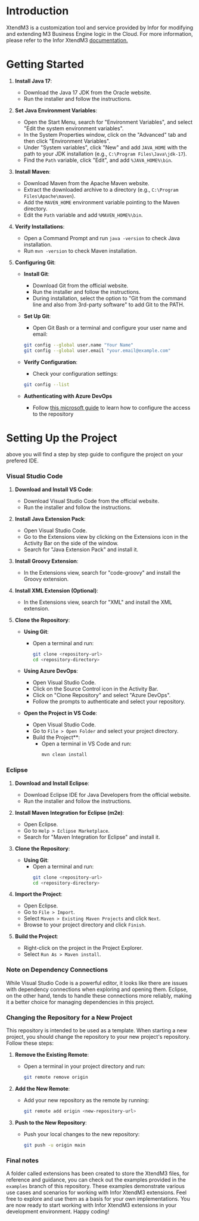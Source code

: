 # Introduction 
XtendM3 is a customization tool and service provided by Infor for modifying and extending M3 Business Engine logic in the Cloud.
For more information, please refer to the Infor XtendM3 [documentation.](https://infor-cloud.github.io/xtendm3/)

# Getting Started

1. **Install Java 17**:
   - Download the Java 17 JDK from the Oracle website.
   - Run the installer and follow the instructions.

2. **Set Java Environment Variables**:
   - Open the Start Menu, search for "Environment Variables", and select "Edit the system environment variables".
   - In the System Properties window, click on the "Advanced" tab and then click "Environment Variables".
   - Under "System variables", click "New" and add `JAVA_HOME` with the path to your JDK installation (e.g., `C:\Program Files\Java\jdk-17`).
   - Find the `Path` variable, click "Edit", and add `%JAVA_HOME%\bin`.

3. **Install Maven**:
   - Download Maven from the Apache Maven website.
   - Extract the downloaded archive to a directory (e.g., `C:\Program Files\Apache\maven`).
   - Add the `MAVEN_HOME` environment variable pointing to the Maven directory.
   - Edit the `Path` variable and add `%MAVEN_HOME%\bin`.

4. **Verify Installations**:
   - Open a Command Prompt and run `java -version` to check Java installation.
   - Run `mvn -version` to check Maven installation.

5. **Configuring Git**:

   - **Install Git**:
      - Download Git from the official website.
      - Run the installer and follow the instructions.
      - During installation, select the option to "Git from the command line and also from 3rd-party software" to add Git to the PATH.

   - **Set Up Git**:
      - Open Git Bash or a terminal and configure your user name and email:
      ```sh
      git config --global user.name "Your Name"
      git config --global user.email "your.email@example.com"
      ```

   - **Verify Configuration**:
      - Check your configuration settings:
      ```sh
      git config --list
      ```

   -  **Authenticating with Azure DevOps**

      - Follow [this microsoft guide](https://learn.microsoft.com/en-us/azure/devops/repos/git/use-ssh-keys-to-authenticate?view=azure-devops) to learn how to configure the access to the repository



# Setting Up the Project
above you will find a step by step guide to configure the project on your prefered IDE.
 ### Visual Studio Code ##
   1. **Download and Install VS Code**:
      - Download Visual Studio Code from the official website.
      - Run the installer and follow the instructions.

   2. **Install Java Extension Pack**:
      - Open Visual Studio Code.
      - Go to the Extensions view by clicking on the Extensions icon in the Activity Bar on the side of the window.
      - Search for "Java Extension Pack" and install it.

   3. **Install Groovy Extension**:
      - In the Extensions view, search for "code-groovy" and install the Groovy extension.

   4. **Install XML Extension (Optional)**:
      - In the Extensions view, search for "XML" and install the XML extension.   

   5. **Clone the Repository**:
      - **Using Git**:
         - Open a terminal and run:
            ```sh
            git clone <repository-url>
            cd <repository-directory>
            ```
      - **Using Azure DevOps**:
         - Open Visual Studio Code.
         - Click on the Source Control icon in the Activity Bar.
         - Click on "Clone Repository" and select "Azure DevOps".
         - Follow the prompts to authenticate and select your repository.

      - **Open the Project in VS Code**:
         - Open Visual Studio Code.
         - Go to `File > Open Folder` and select your project directory.
         - Build the Project**:
            - Open a terminal in VS Code and run:
               ```sh
               mvn clean install
               ```
 ### Eclipse ##
   1. **Download and Install Eclipse**:
      - Download Eclipse IDE for Java Developers from the official website.
      - Run the installer and follow the instructions.

   2. **Install Maven Integration for Eclipse (m2e)**:
      - Open Eclipse.
      - Go to `Help > Eclipse Marketplace`.
      - Search for "Maven Integration for Eclipse" and install it.

   3. **Clone the Repository**:
      - **Using Git**:
         - Open a terminal and run:
            ```sh
            git clone <repository-url>
            cd <repository-directory>
            ```

   4. **Import the Project**:
      - Open Eclipse.
      - Go to `File > Import`.
      - Select `Maven > Existing Maven Projects` and click `Next`.
      - Browse to your project directory and click `Finish`.

   4. **Build the Project**:
      - Right-click on the project in the Project Explorer.
      - Select `Run As > Maven install`.

### Note on Dependency Connections

While Visual Studio Code is a powerful editor, it looks like there are issues with dependency connections when exploring and opening them. Eclipse, on the other hand, tends to handle these connections more reliably, making it a better choice for managing dependencies in this project.

### Changing the Repository for a New Project

This repository is intended to be used as a template. When starting a new project, you should change the repository to your new project's repository. Follow these steps:

1. **Remove the Existing Remote**:
   - Open a terminal in your project directory and run:
     ```sh
     git remote remove origin
     ```

2. **Add the New Remote**:
   - Add your new repository as the remote by running:
     ```sh
     git remote add origin <new-repository-url>
     ```

3. **Push to the New Repository**:
   - Push your local changes to the new repository:
     ```sh
     git push -u origin main
     ```

### Final notes
A folder called extensions has been created to store the XtendM3 files, for reference and guidance, you can check out the examples provided in the `examples` branch of this repository. These examples demonstrate various use cases and scenarios for working with Infor XtendM3 extensions. Feel free to explore and use them as a basis for your own implementations.
You are now ready to start working with Infor XtendM3 extensions in your development environment. Happy coding!
